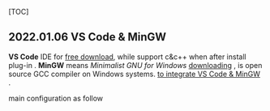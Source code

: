 [TOC]

## 2022.01.06  VS Code & MinGW

**VS Code** IDE for [free download](https://code.visualstudio.com/Download), while support  c&c++ when after install plug-in . **MinGW**  means *Minimalist GNU for Windows*  [downloading](https://sourceforge.net/projects/mingw/files/) , is open source GCC compiler on Windows systems.  [to integrate VS Code & MinGW](https://zhuanlan.zhihu.com/p/77074009) .

main configuration as follow

```json

```

